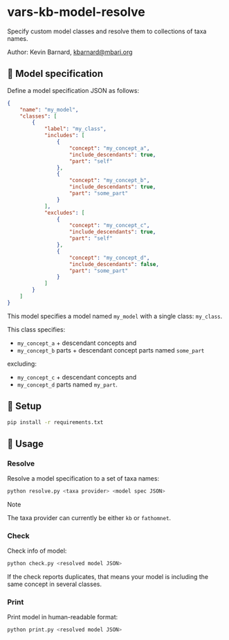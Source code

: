 # vars-kb-model-resolve
Specify custom model classes and resolve them to collections of taxa names.

Author: Kevin Barnard, [kbarnard@mbari.org](mailto:kbarnard@mbari.org)

## :pencil: Model specification

Define a model specification JSON as follows:

```json
{
    "name": "my_model",
    "classes": [
        {
            "label": "my_class",
            "includes": [
                {
                    "concept": "my_concept_a",
                    "include_descendants": true,
                    "part": "self"
                },
                {
                    "concept": "my_concept_b",
                    "include_descendants": true,
                    "part": "some_part"
                }
            ],
            "excludes": [
                {
                    "concept": "my_concept_c",
                    "include_descendants": true,
                    "part": "self"
                },
                {
                    "concept": "my_concept_d",
                    "include_descendants": false,
                    "part": "some_part"
                }
            ]
        }
    ]
}
```

This model specifies a model named `my_model` with a single class: `my_class`.

This class specifies:
- `my_concept_a` + descendant concepts and 
- `my_concept_b` parts + descendant concept parts named `some_part`

excluding:
- `my_concept_c` + descendant concepts and
- `my_concept_d` parts named `my_part`.

## :hammer: Setup

```bash
pip install -r requirements.txt
```

## :rocket: Usage

### Resolve 

Resolve a model specification to a set of taxa names:

```bash
python resolve.py <taxa provider> <model spec JSON>
```

> [!NOTE]
> The taxa provider can currently be either `kb` or `fathomnet`.

### Check

Check info of model:

```bash
python check.py <resolved model JSON>
```

If the check reports duplicates, that means your model is including the same concept in several classes.

### Print

Print model in human-readable format:

```bash
python print.py <resolved model JSON>
```
